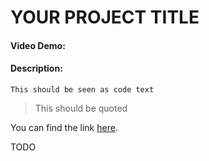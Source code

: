 # YOUR PROJECT TITLE
#### Video Demo:  <URL HERE>
#### Description:

`This should be seen as code text`

> This should be quoted

You can find the link [here](https://loadshedding.eskom.co.za/loadshedding/description).

TODO
